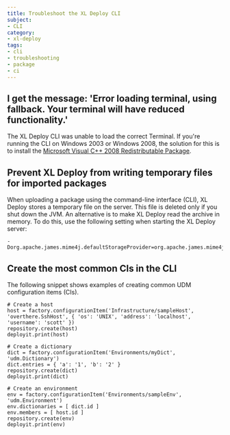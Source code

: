 ```yaml
---
title: Troubleshoot the XL Deploy CLI
subject:
- CLI
category:
- xl-deploy
tags:
- cli
- troubleshooting
- package
- ci
---
```


## I get the message: 'Error loading terminal, using fallback. Your terminal will have reduced functionality.'

The XL Deploy CLI was unable to load the correct Terminal. If you're running the CLI on Windows 2003 or Windows 2008, the solution for this is to install the [Microsoft Visual C++ 2008 Redistributable Package](https://www.microsoft.com/en-us/download/details.aspx?id=2092).

## Prevent XL Deploy from writing temporary files for imported packages

When uploading a package using the command-line interface (CLI), XL Deploy stores a temporary file on the server. This file is deleted only if you shut down the JVM. An alternative is to make XL Deploy read the archive in memory. To do this, use the following setting when starting the XL Deploy server:

	-Dorg.apache.james.mime4j.defaultStorageProvider=org.apache.james.mime4j.storage.MemoryStorageProvider

## Create the most common CIs in the CLI

The following snippet shows examples of creating common UDM configuration items (CIs).

    # Create a host
    host = factory.configurationItem('Infrastructure/sampleHost', 'overthere.SshHost', { 'os': 'UNIX', 'address': 'localhost', 'username': 'scott' })
    repository.create(host)                                                                                                                          
    deployit.print(host)
		
    # Create a dictionary
    dict = factory.configurationItem('Environments/myDict', 'udm.Dictionary')
    dict.entries = { 'a': '1', 'b': '2' }
    repository.create(dict)
    deployit.print(dict)

    # Create an environment
    env = factory.configurationItem('Environments/sampleEnv', 'udm.Environment')
    env.dictionaries = [ dict.id ]
    env.members = [ host.id ]                                                                                                                        
    repository.create(env)
    deployit.print(env)

